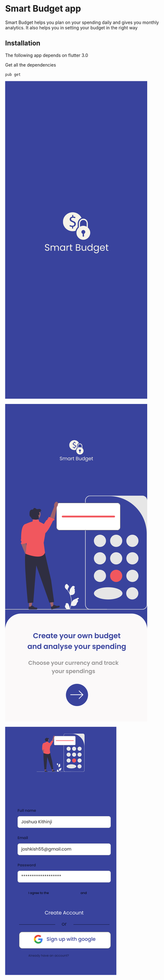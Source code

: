 # Smart Budget app

Smart Budget helps you plan on your spending daily and gives you monthly analytics. It also helps you in setting your budget in the right way

## Installation

The following app depends on flutter 3.0

Get all the dependencies
```
pub get
```

![img|320x271,50%](./splash.png)

![img|320x271,50%](./onboarding.png)

![img|320x271,50%](./register.png)